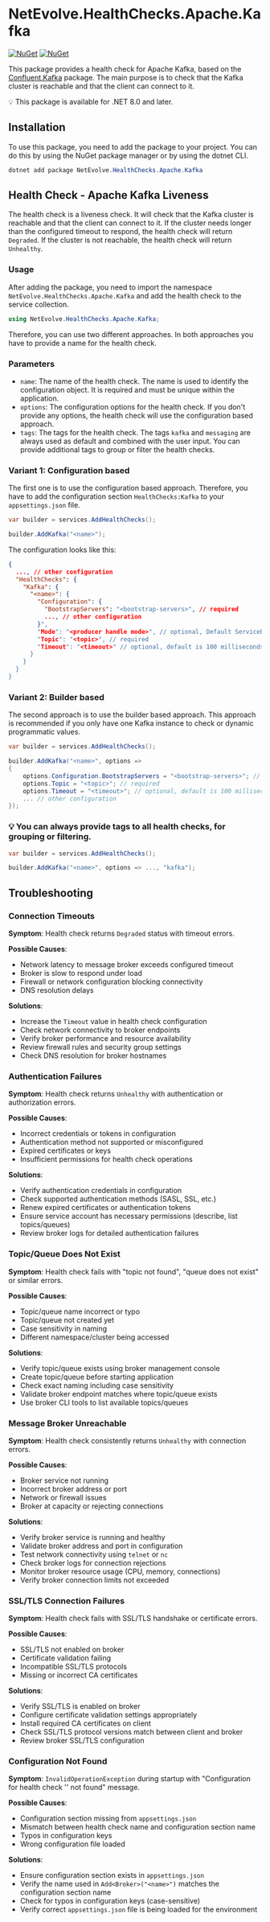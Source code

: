 # NetEvolve.HealthChecks.Apache.Kafka

[![NuGet](https://img.shields.io/nuget/v/NetEvolve.HealthChecks.Apache.Kafka?logo=nuget)](https://www.nuget.org/packages/NetEvolve.HealthChecks.Apache.Kafka/)
[![NuGet](https://img.shields.io/nuget/dt/NetEvolve.HealthChecks.Apache.Kafka?logo=nuget)](https://www.nuget.org/packages/NetEvolve.HealthChecks.Apache.Kafka/)

This package provides a health check for Apache Kafka, based on the [Confluent.Kafka](https://www.nuget.org/packages/Confluent.Kafka/) package.
The main purpose is to check that the Kafka cluster is reachable and that the client can connect to it.

:bulb: This package is available for .NET 8.0 and later.

## Installation
To use this package, you need to add the package to your project. You can do this by using the NuGet package manager or by using the dotnet CLI.
```powershell
dotnet add package NetEvolve.HealthChecks.Apache.Kafka
```

## Health Check - Apache Kafka Liveness
The health check is a liveness check. It will check that the Kafka cluster is reachable and that the client can connect to it.
If the cluster needs longer than the configured timeout to respond, the health check will return `Degraded`.
If the cluster is not reachable, the health check will return `Unhealthy`.

### Usage
After adding the package, you need to import the namespace `NetEvolve.HealthChecks.Apache.Kafka` and add the health check to the service collection.
```csharp
using NetEvolve.HealthChecks.Apache.Kafka;
```
Therefore, you can use two different approaches. In both approaches you have to provide a name for the health check.

### Parameters
- `name`: The name of the health check. The name is used to identify the configuration object. It is required and must be unique within the application.
- `options`: The configuration options for the health check. If you don't provide any options, the health check will use the configuration based approach.
- `tags`: The tags for the health check. The tags `kafka` and `messaging` are always used as default and combined with the user input. You can provide additional tags to group or filter the health checks.

### Variant 1: Configuration based
The first one is to use the configuration based approach. Therefore, you have to add the configuration section `HealthChecks:Kafka` to your `appsettings.json` file.
```csharp
var builder = services.AddHealthChecks();

builder.AddKafka("<name>");
```

The configuration looks like this:
```json
{
  ..., // other configuration
  "HealthChecks": {
    "Kafka": {
      "<name>": {
        "Configuration": {
          "BootstrapServers": "<bootstrap-servers>", // required
          ..., // other configuration
        }",
        "Mode": "<producer handle mode>", // optional, Default ServiceProvider
        "Topic": "<topic>", // required
        "Timeout": "<timeout>" // optional, default is 100 milliseconds
      }
    }
  }
}
```

### Variant 2: Builder based
The second approach is to use the builder based approach. This approach is recommended if you only have one Kafka instance to check or dynamic programmatic values.
```csharp
var builder = services.AddHealthChecks();

builder.AddKafka("<name>", options =>
{
    options.Configuration.BootstrapServers = "<bootstrap-servers>"; // required
    options.Topic = "<topic>"; // required
    options.Timeout = "<timeout>"; // optional, default is 100 milliseconds
    ... // other configuration
});
```

### :bulb: You can always provide tags to all health checks, for grouping or filtering.

```csharp
var builder = services.AddHealthChecks();

builder.AddKafka("<name>", options => ..., "kafka");
```

## Troubleshooting

### Connection Timeouts

**Symptom**: Health check returns `Degraded` status with timeout errors.

**Possible Causes**:
- Network latency to message broker exceeds configured timeout
- Broker is slow to respond under load
- Firewall or network configuration blocking connectivity
- DNS resolution delays

**Solutions**:
- Increase the `Timeout` value in health check configuration
- Check network connectivity to broker endpoints
- Verify broker performance and resource availability
- Review firewall rules and security group settings
- Check DNS resolution for broker hostnames

### Authentication Failures

**Symptom**: Health check returns `Unhealthy` with authentication or authorization errors.

**Possible Causes**:
- Incorrect credentials or tokens in configuration
- Authentication method not supported or misconfigured
- Expired certificates or keys
- Insufficient permissions for health check operations

**Solutions**:
- Verify authentication credentials in configuration
- Check supported authentication methods (SASL, SSL, etc.)
- Renew expired certificates or authentication tokens
- Ensure service account has necessary permissions (describe, list topics/queues)
- Review broker logs for detailed authentication failures

### Topic/Queue Does Not Exist

**Symptom**: Health check fails with "topic not found", "queue does not exist" or similar errors.

**Possible Causes**:
- Topic/queue name incorrect or typo
- Topic/queue not created yet
- Case sensitivity in naming
- Different namespace/cluster being accessed

**Solutions**:
- Verify topic/queue exists using broker management console
- Create topic/queue before starting application
- Check exact naming including case sensitivity
- Validate broker endpoint matches where topic/queue exists
- Use broker CLI tools to list available topics/queues

### Message Broker Unreachable

**Symptom**: Health check consistently returns `Unhealthy` with connection errors.

**Possible Causes**:
- Broker service not running
- Incorrect broker address or port
- Network or firewall issues
- Broker at capacity or rejecting connections

**Solutions**:
- Verify broker service is running and healthy
- Validate broker address and port in configuration
- Test network connectivity using `telnet` or `nc`
- Check broker logs for connection rejections
- Monitor broker resource usage (CPU, memory, connections)
- Verify broker connection limits not exceeded

### SSL/TLS Connection Failures

**Symptom**: Health check fails with SSL/TLS handshake or certificate errors.

**Possible Causes**:
- SSL/TLS not enabled on broker
- Certificate validation failing
- Incompatible SSL/TLS protocols
- Missing or incorrect CA certificates

**Solutions**:
- Verify SSL/TLS is enabled on broker
- Configure certificate validation settings appropriately
- Install required CA certificates on client
- Check SSL/TLS protocol versions match between client and broker
- Review broker SSL/TLS configuration

### Configuration Not Found

**Symptom**: `InvalidOperationException` during startup with "Configuration for health check '<name>' not found" message.

**Possible Causes**:
- Configuration section missing from `appsettings.json`
- Mismatch between health check name and configuration section name
- Typos in configuration keys
- Wrong configuration file loaded

**Solutions**:
- Ensure configuration section exists in `appsettings.json`
- Verify the name used in `Add<Broker>("<name>")` matches the configuration section name
- Check for typos in configuration keys (case-sensitive)
- Verify correct `appsettings.json` file is being loaded for the environment

